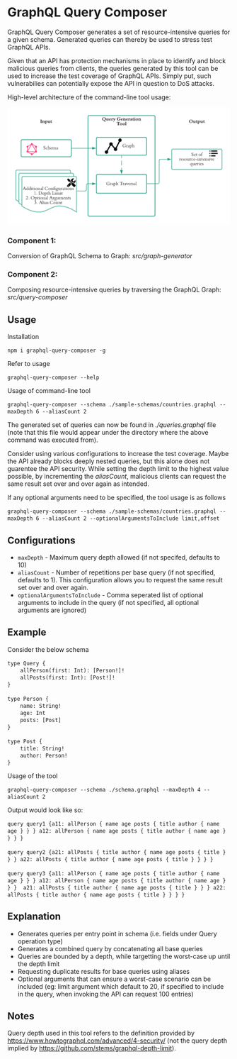 # GraphQL Query Composer
GraphQL Query Composer generates a set of resource-intensive queries for a given schema. Generated queries can thereby be used to stress test GraphQL APIs.

Given that an API has protection mechanisms in place to identify and block malicious queries from clients, the queries generated by this tool can be used to increase the test coverage of GraphQL APIs. Simply put, such vulnerabilies can potentially expose the API in question to DoS attacks.

High-level architecture of the command-line tool usage:

![Tool Usage](./images/README_image.png?raw=true)

### Component 1:
Conversion of GraphQL Schema to Graph: *src/graph-generator*

### Component 2:
Composing resource-intensive queries by traversing the GraphQL Graph: *src/query-composer*

## Usage
Installation
```
npm i graphql-query-composer -g
```
Refer to usage
```
graphql-query-composer --help
```

Usage of command-line tool
```
graphql-query-composer --schema ./sample-schemas/countries.graphql --maxDepth 6 --aliasCount 2
```

The generated set of queries can now be found in _./queries.graphql_ file (note that this file would appear under the directory where the above command was executed from).

Consider using various configurations to increase the test coverage. Maybe the API already blocks deeply nested queries, but this alone does not guarentee the API security. While setting the depth limit to the highest value possible, by incrementing the _aliasCount_, malicious clients can request the same result set over and over again as intended.

If any optional arguments need to be specified, the tool usage is as follows
```
graphql-query-composer --schema ./sample-schemas/countries.graphql --maxDepth 6 --aliasCount 2 --optionalArgumentsToInclude limit,offset
```

## Configurations
* `maxDepth` - Maximum query depth allowed (if not specifed, defaults to 10)
* `aliasCount` - Number of repetitions per base query (if not specified, defaults to 1). This configuration allows you to request the same result set over and over again.
* `optionalArgumentsToInclude` - Comma seperated list of optional arguments to include in the query (if not specified, all optional arguments are ignored) 

## Example

Consider the below schema
```gql
type Query {
    allPerson(first: Int): [Person!]!
    allPosts(first: Int): [Post!]!
}

type Person {
    name: String!
    age: Int
    posts: [Post]
}

type Post {
    title: String!
    author: Person!
}
```
Usage of the tool
```
graphql-query-composer --schema ./schema.graphql --maxDepth 4 --aliasCount 2
```

Output would look like so:
```gql
query query1 {a11: allPerson { name age posts { title author { name age } } } a12: allPerson { name age posts { title author { name age } } } }

query query2 {a21: allPosts { title author { name age posts { title } } } a22: allPosts { title author { name age posts { title } } } }

query query3 {a11: allPerson { name age posts { title author { name age } } } a12: allPerson { name age posts { title author { name age } } }  a21: allPosts { title author { name age posts { title } } } a22: allPosts { title author { name age posts { title } } } }
```




## Explanation
* Generates queries per entry point in schema (i.e. fields under Query operation type)
* Generates a combined query by concatenating all base queries
* Queries are bounded by a depth, while targetting the worst-case up until the depth limit
* Requesting duplicate results for base queries using aliases
* Optional arguments that can ensure a worst-case scenario can be included (eg: limit argument which default to 20, if specified to include in the query, when invoking the API can request 100 entries)

## Notes
Query depth used in this tool refers to the definition provided by <https://www.howtographql.com/advanced/4-security/> (not the query depth implied by <https://github.com/stems/graphql-depth-limit>).